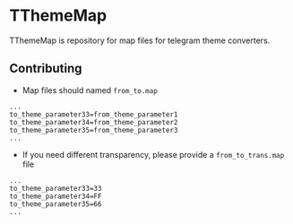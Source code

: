 # TThemeMap

TThemeMap is repository for map files for telegram theme converters.

## Contributing

- Map files should named `from_to.map`
```
...
to_theme_parameter33=from_theme_parameter1
to_theme_parameter34=from_theme_parameter2
to_theme_parameter35=from_theme_parameter3
...
```
- If you need different transparency, please provide a `from_to_trans.map` file
```
...
to_theme_parameter33=33
to_theme_parameter34=FF
to_theme_parameter35=66
...
```
